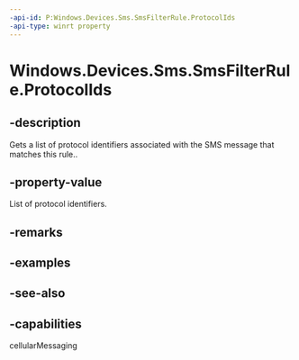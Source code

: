 ----api-id: P:Windows.Devices.Sms.SmsFilterRule.ProtocolIds
-api-type: winrt property
---<!-- Property syntaxpublic Windows.Foundation.Collections.IVector<int> ProtocolIds { get; }--># Windows.Devices.Sms.SmsFilterRule.ProtocolIds## -descriptionGets a list of protocol identifiers associated with the SMS message that matches this rule..## -property-valueList of protocol identifiers.## -remarks## -examples## -see-also## -capabilitiescellularMessaging